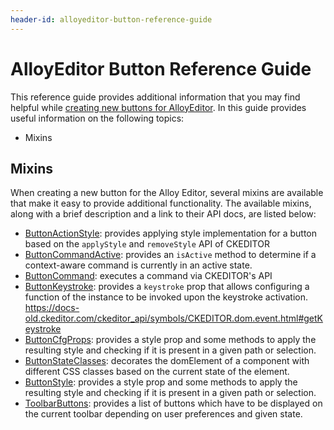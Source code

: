 ```yaml
---
header-id: alloyeditor-button-reference-guide
---
```


# AlloyEditor Button Reference Guide

This reference guide provides additional information that you may find helpful 
while 
[creating new buttons for AlloyEditor](/docs/7-1/tutorials/-/knowledge_base/t/creating-new-buttons-for-alloyeditor). 
In this guide provides useful information on the following topics:

- Mixins

## Mixins

When creating a new button for the Alloy Editor, several mixins are available 
that make it easy to provide additional functionality. The available mixins, 
along with a brief description and a link to their API docs, are listed below:

- [ButtonActionStyle](https://github.com/liferay/alloy-editor/tree/master/src/ui/react/src/components/base/button-action-style): 
provides applying style implementation for a button based on the `applyStyle` and `removeStyle` API of CKEDITOR
- [ButtonCommandActive](https://alloyeditor.com/api/1.5.0/ButtonCommandActive.html): 
provides an `isActive` method to determine if a context-aware command is currently in an active state.
- [ButtonCommand](https://alloyeditor.com/api/1.5.0/ButtonCommand.html): 
executes a command via CKEDITOR's API
- [ButtonKeystroke](https://alloyeditor.com/api/1.5.0/ButtonKeystroke.html): 
provides a `keystroke` prop that allows configuring a function of the instance to be invoked upon the keystroke activation. 
https://docs-old.ckeditor.com/ckeditor_api/symbols/CKEDITOR.dom.event.html#getKeystroke
- [ButtonCfgProps](https://alloyeditor.com/api/1.5.0/ButtonCfgProps.html): 
provides a style prop and some methods to apply the resulting style and checking if it is present in a given path or selection.
- [ButtonStateClasses](https://alloyeditor.com/api/1.5.0/ButtonStateClasses.html): 
decorates the domElement of a component with different CSS classes based on the current state of the element.
- [ButtonStyle](https://alloyeditor.com/api/1.5.0/ButtonStyle.html): 
provides a style prop and some methods to apply the resulting style and checking if it is present in a given path or selection.
- [ToolbarButtons](https://alloyeditor.com/api/1.5.0/ToolbarButtons.html): 
provides a list of buttons which have to be displayed on the current toolbar depending on user preferences and given state.
